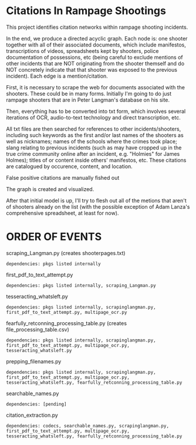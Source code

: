# Citations In Rampage Shootings

This project identifies citation networks within rampage shooting incidents. 

In the end, we produce a directed acyclic graph. Each node is: one shooter together with all of their associated documents, which include manifestos, transcriptions of videos, spreadsheets kept by shooters, police documentation of possessions, etc (being careful to exclude mentions of other incidents that are NOT originating from the shooter themself and do NOT concretely indicate that that shooter was exposed to the previous incident). Each edge is a mention/citation.

First, it is necessary to scrape the web for documents associated with the shooters. These could be in many forms. Initially I'm going to do just rampage shooters that are in Peter Langman's database on his site.

Then, everything has to be converted into txt form, which involves several iterations of OCR, audio-to-text technology and direct transcription, etc.  

All txt files are then searched for references to other incidents/shooters, including such keywords as the first and/or last names of the shooters as well as nicknames; names of the schools where the crimes took place; slang relating to previous incidents (such as may have cropped up in the true crime community online after an incident, e.g. "Holmies" for James Holmes); titles of or content inside others' manifestos, etc. These citations are catalogued by occurence, content, and location. 

False positive citations are manually fished out

The graph is created and visualized.

After that initial model is up, I'll try to flesh out all of the metions that aren't of shooters already on the list (with the possible exception of Adam Lanza's comprehensive spreadsheet, at least for now).


# ORDER OF EVENTS

scraping_Langman.py (creates shooterpages.txt)

	dependencies: pkgs listed internally

	
first_pdf_to_text_attempt.py

	dependencies: pkgs listed internally, scraping_Langman.py


tesseracting_whatsleft.py

	dependencies: pkgs listed internally, scrapinglangman.py, first_pdf_to_text_attempt.py, multipage_ocr.py


fearfully_retconning_processing_table.py (creates file_processing_table.csv)

	dependencies: pkgs listed internally, scrapinglangman.py, first_pdf_to_text_attempt.py, multipage_ocr.py,           tesseracting_whatsleft.py


prepping_filenames.py

	dependencies: pkgs listed internally, scrapinglangman.py, first_pdf_to_text_attempt.py, multipage_ocr.py, tesseracting_whatsleft.py, fearfully_retconning_processing_table.py

searchable_names.py

	dependencies: [pending] 

citation_extraction.py
	
	dependencies: codecs, searchable_names.py, scrapinglangman.py, first_pdf_to_text_attempt.py, multipage_ocr.py, tesseracting_whatsleft.py, fearfully_retconning_processing_table.py
